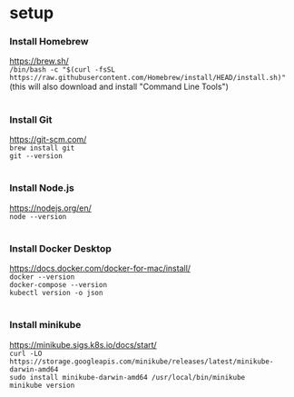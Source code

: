 # setup

### Install Homebrew  
https://brew.sh/  
`/bin/bash -c "$(curl -fsSL https://raw.githubusercontent.com/Homebrew/install/HEAD/install.sh)"`  
(this will also download and install "Command Line Tools")
#

### Install Git  
https://git-scm.com/  
`brew install git`  
`git --version`  
#

### Install Node.js  
https://nodejs.org/en/  
`node --version`  
#

### Install Docker Desktop  
https://docs.docker.com/docker-for-mac/install/  
`docker --version`  
`docker-compose --version`  
`kubectl version -o json`  
#

### Install minikube  
https://minikube.sigs.k8s.io/docs/start/  
`curl -LO https://storage.googleapis.com/minikube/releases/latest/minikube-darwin-amd64`  
`sudo install minikube-darwin-amd64 /usr/local/bin/minikube`  
`minikube version`  
#

